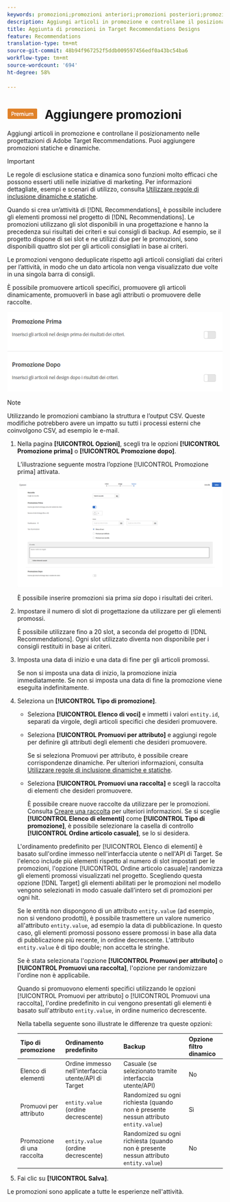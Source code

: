 ```yaml
---
keywords: promozioni;promozioni anteriori;promozioni posteriori;promozioni tipo;elenco di articoli;promuovere per attributo;promuovere una raccolta
description: Aggiungi articoli in promozione e controllane il posizionamento nelle progettazioni di Adobe Target Recommendations. Puoi aggiungere promozioni statiche e dinamiche.
title: Aggiunta di promozioni in Target Recommendations Designs
feature: Recommendations
translation-type: tm+mt
source-git-commit: 48b94f967252f5ddb009597456edf0a43bc54ba6
workflow-type: tm+mt
source-wordcount: '694'
ht-degree: 58%

---
```



# ![PREMIUM](/help/assets/premium.png) Aggiungere promozioni

Aggiungi articoli in promozione e controllane il posizionamento nelle progettazioni di Adobe Target Recommendations. Puoi aggiungere promozioni statiche e dinamiche.

>[!IMPORTANT]
>
>Le regole di esclusione statica e dinamica sono funzioni molto efficaci che possono esserti utili nelle iniziative di marketing. Per informazioni dettagliate, esempi e scenari di utilizzo, consulta [Utilizzare regole di inclusione dinamiche e statiche](/help/c-recommendations/c-algorithms/use-dynamic-and-static-inclusion-rules.md#concept_4CB5C0FA705D4E449BD0B37B3D987F9F).

Quando si crea un’attività di [!DNL Recommendations], è possibile includere gli elementi promossi nel progetto di [!DNL Recommendations]. Le promozioni utilizzano gli slot disponibili in una progettazione e hanno la precedenza sui risultati dei criteri e sui consigli di backup. Ad esempio, se il progetto dispone di sei slot e ne utilizzi due per le promozioni, sono disponibili quattro slot per gli articoli consigliati in base ai criteri.

Le promozioni vengono deduplicate rispetto agli articoli consigliati dai criteri per l’attività, in modo che un dato articola non venga visualizzato due volte in una singola barra di consigli.

È possibile promuovere articoli specifici, promuovere gli articoli dinamicamente, promuoverli in base agli attributi o promuovere delle raccolte.

![](assets/add_promotion_toggles.png)

>[!NOTE]
>
>Utilizzando le promozioni cambiano la struttura e l’output CSV. Queste modifiche potrebbero avere un impatto su tutti i processi esterni che coinvolgono CSV, ad esempio le e-mail.

1. Nella pagina **[!UICONTROL Opzioni]**, scegli tra le opzioni **[!UICONTROL Promozione prima]** o **[!UICONTROL Promozione dopo]**.

   L’illustrazione seguente mostra l’opzione [!UICONTROL Promozione prima] attivata.

   ![Selezionare l’opzione Promozione prima](/help/c-recommendations/t-create-recs-activity/assets/add_promotion_front.png)

   È possibile inserire promozioni sia prima *sia* dopo i risultati dei criteri.
1. Impostare il numero di slot di progettazione da utilizzare per gli elementi promossi.

   È possibile utilizzare fino a 20 slot, a seconda del progetto di [!DNL Recommendations]. Ogni slot utilizzato diventa non disponibile per i consigli restituiti in base ai criteri.

1. Imposta una data di inizio e una data di fine per gli articoli promossi.

   Se non si imposta una data di inizio, la promozione inizia immediatamente. Se non si imposta una data di fine la promozione viene eseguita indefinitamente.

1. Seleziona un **[!UICONTROL Tipo di promozione]**.

   * Seleziona **[!UICONTROL Elenco di voci]** e immetti i valori `entity.id`, separati da virgole, degli articoli specifici che desideri promuovere.

   * Seleziona **[!UICONTROL Promuovi per attributo]** e aggiungi regole per definire gli attributi degli elementi che desideri promuovere.

      Se si seleziona Promuovi per attributo, è possibile creare corrispondenze dinamiche. Per ulteriori informazioni, consulta [Utilizzare regole di inclusione dinamiche e statiche](/help/c-recommendations/c-algorithms/use-dynamic-and-static-inclusion-rules.md#concept_4CB5C0FA705D4E449BD0B37B3D987F9F).

   * Seleziona **[!UICONTROL Promuovi una raccolta]** e scegli la raccolta di elementi che desideri promuovere.

      È possibile creare nuove raccolte da utilizzare per le promozioni. Consulta [Creare una raccolta](/help/c-recommendations/c-products/collections.md#task_1256DFF6842141FCAADD9E1428EF7F08) per ulteriori informazioni.
   Se si sceglie **[!UICONTROL Elenco di elementi]** come **[!UICONTROL Tipo di promozione]**, è possibile selezionare la casella di controllo **[!UICONTROL Ordine articolo casuale]**, se lo si desidera.

   L&#39;ordinamento predefinito per [!UICONTROL Elenco di elementi] è basato sull&#39;ordine immesso nell&#39;interfaccia utente o nell&#39;API di Target. Se l&#39;elenco include più elementi rispetto al numero di slot impostati per le promozioni, l&#39;opzione [!UICONTROL Ordine articolo casuale] randomizza gli elementi promossi visualizzati nel progetto. Scegliendo questa opzione [!DNL Target] gli elementi abilitati per le promozioni nel modello vengono selezionati in modo casuale dall’intero set di promozioni per ogni hit.

   Se le entità non dispongono di un attributo `entity.value` (ad esempio, non si vendono prodotti), è possibile trasmettere un valore numerico all&#39;attributo `entity.value`, ad esempio la data di pubblicazione. In questo caso, gli elementi promossi possono essere promossi in base alla data di pubblicazione più recente, in ordine decrescente. L&#39;attributo `entity.value` è di tipo double; non accetta le stringhe.

   Se è stata selezionata l&#39;opzione **[!UICONTROL Promuovi per attributo]** o **[!UICONTROL Promuovi una raccolta]**, l&#39;opzione per randomizzare l&#39;ordine non è applicabile.

   Quando si promuovono elementi specifici utilizzando le opzioni [!UICONTROL Promuovi per attributo] o [!UICONTROL Promuovi una raccolta], l&#39;ordine predefinito in cui vengono presentati gli elementi è basato sull&#39;attributo `entity.value`, in ordine numerico decrescente.

   Nella tabella seguente sono illustrate le differenze tra queste opzioni:

   | Tipo di promozione | Ordinamento predefinito | Backup | Opzione filtro dinamico |
   | --- | --- | --- | --- |
   | Elenco di elementi | Ordine immesso nell&#39;interfaccia utente/API di Target | Casuale (se selezionato tramite interfaccia utente/API) | No |
   | Promuovi per attributo | `entity.value` (ordine decrescente) | Randomized su ogni richiesta (quando non è presente nessun attributo `entity.value`) | Sì |
   | Promozione di una raccolta | `entity.value` (ordine decrescente) | Randomized su ogni richiesta (quando non è presente nessun attributo `entity.value`) | No |

1. Fai clic su **[!UICONTROL Salva]**.

Le promozioni sono applicate a tutte le esperienze nell&#39;attività.
